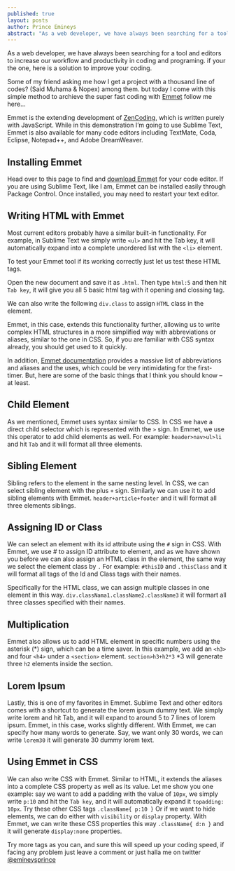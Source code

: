 ```yaml
---
published: true
layout: posts
author: Prince Emineys
abstract: "As a web developer, we have always been searching for a tool to increase our workflow in coding, from 1 line of code to 20+ line of code here."
---
```

As a web developer, we have always been searching for a tool and editors to increase our workflow and productivity in coding and programing. if your the one, here is a solution to improve your coding.

Some of my friend asking me how I get a project with a thousand line of codes? (Said Muhama & Nopex) among them. but today I come with this simple method to archieve the super fast coding with [Emmet](http://emmet.io/)  follow me here...

Emmet is the extending development of [ZenCoding](http://en.wikipedia.org/wiki/Zen_Coding), which is written purely with JavaScript. While in this demonstration I’m going to use Sublime Text, Emmet is also available for many code editors including TextMate, Coda, Eclipse, Notepad++, and Adobe DreamWeaver.

## **Installing Emmet**

Head over to this page to find and [download Emmet](http://emmet.io/download/) for your code editor. If you are using Sublime Text, like I am, Emmet can be installed easily through Package Control. Once installed, you may need to restart your text editor.

## **Writing HTML with Emmet**

Most current editors probably have a similar built-in functionality. For example, in Sublime Text we simply write ``` <ul> ``` and hit the Tab key, it will automatically expand into a complete unordered list with the ``` <li> ``` element.

To test your Emmet tool if its working correctly just let us test these HTML tags.

Open the new document and save it as ```.html```. Then
type ```html:5``` and then hit ```Tab key```, it will give you all 5 basic html tag with it opening and clossing tag. 
 
 We can also write the following ```div.class``` to assign ```HTML``` class in the element.

Emmet, in this case, extends this functionality further, allowing us to write complex HTML structures in a more simplified way with abbreviations or aliases, similar to the one in CSS. So, if you are familiar with CSS syntax already, you should get used to it quickly.

In addition, [Emmet documentation](http://docs.emmet.io/) provides a massive list of abbreviations and aliases and the uses, which could be very intimidating for the first-timer. But, here are some of the basic things that I think you should know – at least.

## **Child Element**

As we mentioned, Emmet uses syntax similar to CSS. In CSS we have a direct child selector which is represented with the ```>``` sign. In Emmet, we use this operator to add child elements as well. For example: ```header>nav>ul>li``` and hit ```Tab``` and it will format all three elements.

## **Sibling Element**

Sibling refers to the element in the same nesting level. In CSS, we can select sibling element with the plus ```+``` sign. Similarly we can use it to add sibling elements with Emmet. ```header+article+footer``` and it will format all three elements siblings.

## **Assigning ID or Class**

We can select an element with its id attribute using the ```#``` sign in CSS. With Emmet, we use # to assign ID attribute to element, and as we have shown you before we can also assign an HTML class in the element, the same way we select the element class by ```.``` For example: ```#thisID``` and ```.thisClass``` and it will format all tags of the Id and Class tags with their names.

Specifically for the HTML class, we can assign multiple classes in one element in this way. ```div.classNama1.className2.className3``` it will formart all three classes specified with their names. 

## **Multiplication**

Emmet also allows us to add HTML element in specific numbers using the asterisk (*) sign, which can be a time saver. In this example, we add an ```<h3>``` and four ```<h4>``` under a ```<section>``` element. ```section>h3+h2*3``` *3 will generate three ```h2``` elements inside the section. 

## **Lorem Ipsum**

Lastly, this is one of my favorites in Emmet. Sublime Text and other editors comes with a shortcut to generate the lorem ipsum dummy text. We simply write lorem and hit Tab, and it will expand to around 5 to 7 lines of lorem ipsum.
Emmet, in this case, works slightly different. With Emmet, we can specify how many words to generate. Say, we want only 30 words, we can write ```lorem30``` it will generate 30 dummy lorem text. 

## **Using Emmet in CSS**

We can also write CSS with Emmet. Similar to HTML, it extends the aliases into a complete CSS property as well as its value. Let me show you one example: say we want to add a padding with the value of ```10px```, we simply write ```p:10``` and hit the ```Tab key```, and it will automatically expand it ```topadding: 10px```. Try these other CSS tags ```.className{ p:10 }``` Or if we want to hide elements, we can do either with ```visibility``` or ```display``` property. With Emmet, we can write these CSS properties this way ```.className{ d:n }``` and it will generate ```display:none``` properties.

Try more tags as you can, and sure this will speed up your coding speed, if facing any problem just leave a comment or just halla me on twitter [@emineysprince](https://twitter.com/emineysprince)
